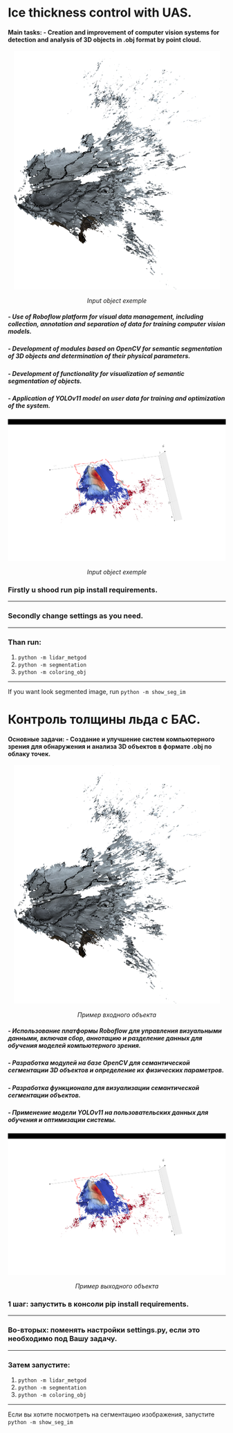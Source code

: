 Ice thickness control with UAS.
========================
#### Main tasks: - Creation and improvement of computer vision systems for detection and analysis of 3D objects in .obj format by point cloud.

<div align="center">
  <img src="https://github.com/Egor4444ik/ice_height_by_lidar/blob/main/ice_images/default_im.png" alt="Пример входного объекта">
  <p><em>Input object exemple</em></p>
</div>

##### - Use of Roboflow platform for visual data management, including collection, annotation and separation of data for training computer vision models.
##### - Development of modules based on OpenCV for semantic segmentation of 3D objects and determination of their physical parameters.
##### - Development of functionality for visualization of semantic segmentation of objects.
##### - Application of YOLOv11 model on user data for training and optimization of the system.

<div align="center">
  <img src="https://github.com/Egor4444ik/ice_height_by_lidar/blob/main/ice_images/seg_im.png" alt="Output object exemple">
  <p><em>Input object exemple</em></p>
</div>

### Firstly u shood run pip install requirements.
***
### Secondly change settings as you need.
***
### Than run:
  1) `python -m lidar_metgod`
  2) `python -m segmentation`
  3) `python -m coloring_obj`
***
If you want look segmented image, run `python -m show_seg_im`

Контроль толщины льда с БАС.
========================
####  Основные задачи: - Создание и улучшение систем компьютерного зрения для обнаружения и анализа 3D объектов в формате .obj по облаку точек.

<div align="center">
  <img src="https://github.com/Egor4444ik/ice_height_by_lidar/blob/main/ice_images/default_im.png" alt="Пример входного объекта">
  <p><em>Пример входного объекта</em></p>
</div>

##### - Использование платформы Roboflow для управления визуальными данными, включая сбор, аннотацию и разделение данных для обучения моделей компьютерного зрения.
##### - Разработка модулей на базе OpenCV для семантической сегментации 3D объектов и определение их физических параметров.
##### - Разработка функционала для визуализации семантической сегментации объектов.
##### - Применение модели YOLOv11 на пользовательских данных для обучения и оптимизации системы.
<div align="center">
  <img src="https://github.com/Egor4444ik/ice_height_by_lidar/blob/main/ice_images/seg_im.png" alt="Пример выходного объекта">
  <p><em>Пример выходного объекта</em></p>
</div>

### 1 шаг: запустить в консоли pip install requirements.
***
### Во-вторых: поменять настройки settings.py, если это необходимо под Вашу задачу.
***
### Затем запустите:
  1) `python -m lidar_metgod`
  2) `python -m segmentation`
  3) `python -m coloring_obj`
***
Если вы хотите посмотреть на сегментацию изображения, запустите `python -m show_seg_im`
